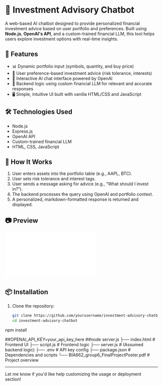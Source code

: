 # 💸 Investment Advisory Chatbot

A web-based AI chatbot designed to provide personalized financial investment advice based on user portfolio and preferences. Built using **Node.js**, **OpenAI's API**, and a custom-trained financial LLM, this tool helps users explore investment options with real-time insights.

## 🚀 Features

- 📊 Dynamic portfolio input (symbols, quantity, and buy price)
- 🎯 User preference-based investment advice (risk tolerance, interests)
- 💬 Interactive AI chat interface powered by OpenAI
- 🧠 Backend logic using custom financial LLM for relevant and accurate responses
- 🖥️ Simple, intuitive UI built with vanilla HTML/CSS and JavaScript

## 🛠️ Technologies Used

- Node.js
- Express.js
- OpenAI API
- Custom-trained financial LLM
- HTML, CSS, JavaScript

## 🧪 How It Works

1. User enters assets into the portfolio table (e.g., AAPL, BTC).
2. User sets risk tolerance and interest tags.
3. User sends a message asking for advice (e.g., “What should I invest in?”).
4. The backend processes the query using OpenAI and portfolio context.
5. A personalized, markdown-formatted response is returned and displayed.

## 📷 Preview

![Poster](./BIA662_group6_FinalProjectPoster.pdf)

## 📦 Installation

1. Clone the repository:
   ```bash
   git clone https://github.com/yourusername/investment-advisory-chatbot.git
   cd investment-advisory-chatbot
npm install

##OPENAI_API_KEY=your_api_key_here
##node server.js
├── index.html             # Frontend UI
├── script.js              # Frontend logic
├── server.js              # (Assumed backend logic)
├── .env                   # API key config
├── package.json           # Dependencies and scripts
└── BIA662_group6_FinalProjectPoster.pdf # Project overview

---

Let me know if you'd like help customizing the usage or deployment section!
